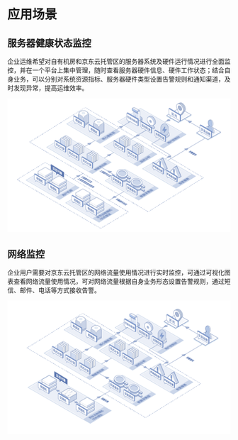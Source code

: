 ﻿# 应用场景
## 服务器健康状态监控
企业运维希望对自有机房和京东云托管区的服务器系统及硬件运行情况进行全面监控，并在一个平台上集中管理，随时查看服务器硬件信息、硬件工作状态；结合自身业务，可以分别对系统资源指标、服务器硬件类型设置告警规则和通知渠道，及时发现异常，提高运维效率。

![应用场景](../../../../image/AIDC/Server-and-Network-Monitor-Service/Argus-Application-Scenarios-1.png)

## 网络监控
企业用户需要对京东云托管区的网络流量使用情况进行实时监控，可通过可视化图表查看网络流量使用情况，可对网络流量根据自身业务形态设置告警规则，通过短信、邮件、电话等方式接收告警。

![应用场景](../../../../image/AIDC/Server-and-Network-Monitor-Service/Argus-Application-Scenarios-2.png)
